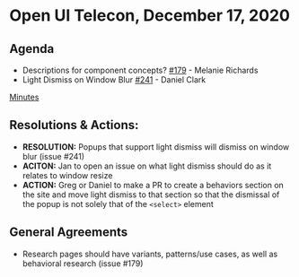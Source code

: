 # Open UI Telecon, December 17, 2020

## Agenda
- Descriptions for component concepts? [#179](https://github.com/WICG/open-ui/issues/179) - Melanie Richards
- Light Dismiss on Window Blur [#241](https://github.com/WICG/open-ui/issues/241) - Daniel Clark

[Minutes](https://www.w3.org/2020/12/17-openui-minutes.html#ResolutionSummary)

## Resolutions & Actions:
- **RESOLUTION:** Popups that support light dismiss will dismiss on window blur (issue #241)
- **ACITON:** Jan to open an issue on what light dismiss should do as it relates to window resize
- **ACTION:** Greg or Daniel to make a PR to create a behaviors section on the site and move light dismiss to that section so that the dismissal of the popup is not solely that of the `<select>` element

## General Agreements
- Research pages should have variants, patterns/use cases, as well as behavioral research (issue #179)
